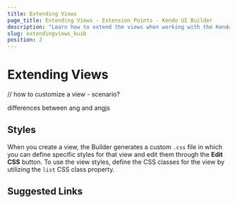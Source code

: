 ```yaml
---
title: Extending Views
page_title: Extending Views - Extension Points - Kendo UI Builder
description: "Learn how to extend the views when working with the Kendo UI Builder tool for creating and managing Angular and AngularJS-based web applications."
slug: extendingviews_kuib
position: 2
---
```


# Extending Views

// how to customize a view - scenario?


differences between ang and angjs

## Styles

When you create a view, the Builder generates a custom `.css` file in which you can define specific styles for that view and edit them through the **Edit CSS** button. To use the view styles, define the CSS classes for the view by utilizing the `list` CSS class property.



## Suggested Links
